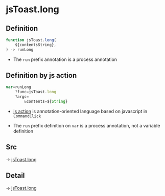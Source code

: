 # jsToast.long

## Definition

```js.js
function jsToast.long(
	${contentsString},
) -> runLong
```

- The `run` prefix annotation is a process annotation
## Definition by js action

```js.js
var=runLong
	?func=jsToast.long
	?args=
		&contents=${String}
```

- [js action](#) is annotation-oriented language based on javascript in `CommandClick`

- The `run` prefix definition on `var` is a process annotation, not a variable definition

## Src

-> [jsToast.long](https://github.com/puutaro/CommandClick/blob/master/app/src/main/java/com/puutaro/commandclick/fragment_lib/terminal_fragment/js_interface/JsToast.kt#L46)

## Detail

-> [jsToast.long](https://github.com/puutaro/CommandClick/blob/master/md/developer/js_interface/details/JsToast/long.md)
